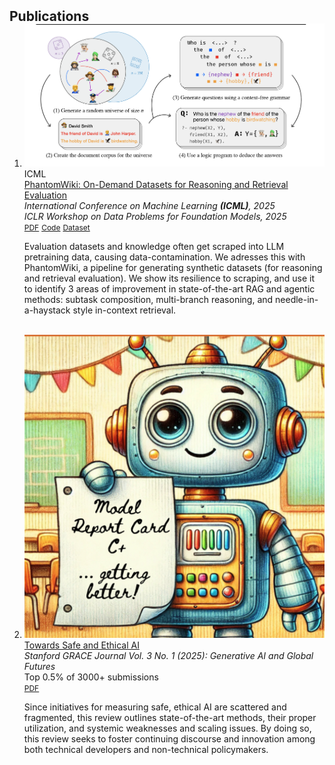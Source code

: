 <h2 id="publications" style="margin: 2px 0px -15px;">Publications</h2>

<div class="publications">
<ol class="bibliography">

<li>
<div class="pub-row">
  <div class="pub-header">
    <div class="pub-image">
      <img src="/assets/img/phantom_wiki.png" class="teaser img-fluid z-depth-1">
      <abbr class="badge">ICML</abbr>
    </div>
    <div class="pub-content">
      <div class="title"><a href="https://arxiv.org/pdf/2502.20377">PhantomWiki: On-Demand Datasets for Reasoning and Retrieval Evaluation</a></div>
      <div class="periodical"><em>International Conference on Machine Learning <strong>(ICML)</strong>, 2025</em></div>
      <div class="periodical"><em>ICLR Workshop on Data Problems for Foundation Models, 2025</em></div>
      <div class="links">
        <a href="https://arxiv.org/pdf/2502.20377" class="btn btn-sm z-depth-0" role="button" target="_blank" style="font-size:12px;">PDF</a>
        <a href="https://github.com/kilian-group/phantom-wiki" class="btn btn-sm z-depth-0" role="button" target="_blank" style="font-size:12px;">Code</a>
        <a href="https://huggingface.co/collections/kilian-group/phantomwiki-6783616aa71d66c36c3ecdaa" class="btn btn-sm z-depth-0" role="button" target="_blank" style="font-size:12px;">Dataset</a>
      </div>
    </div>
  </div>
  <div class="pub-abstract">
    <p>Evaluation datasets and knowledge often get scraped into LLM pretraining data, causing data-contamination. We adresses this with PhantomWiki, a pipeline for generating synthetic datasets (for reasoning and retrieval evaluation). We show its resilience to scraping, and use it to identify 3 areas of improvement in state-of-the-art RAG and agentic methods: subtask composition, multi-branch reasoning, and needle-in-a-haystack style in-context retrieval.</p>
  </div>
</div>
</li>
  
<br>


<li>
<div class="pub-row">
  <div class="pub-header">
    <div class="pub-image">
      <img src="/assets/img/grace.png" class="teaser img-fluid z-depth-1">
    </div>
    <div class="pub-content">
      <div class="title"><a href="https://ojs.stanford.edu/ojs/index.php/grace/article/view/3839/1814">Towards Safe and Ethical AI</a></div>
      <div class="periodical"><em>Stanford GRACE Journal Vol. 3 No. 1 (2025): Generative AI and Global Futures</em></div>
      <div class="periodical">Top 0.5% of 3000+ submissions</div>
      <div class="links">
        <a href="https://ojs.stanford.edu/ojs/index.php/grace/article/view/3839/1814" class="btn btn-sm z-depth-0" role="button" target="_blank" style="font-size:12px;">PDF</a>
      </div>
    </div>
  </div>
  <div class="pub-abstract">
    <p>Since initiatives for  measuring  safe,  ethical  AI are scattered and fragmented, this review outlines state-of-the-art methods, their proper utilization, and systemic weaknesses and scaling issues. By doing so, this review seeks to foster continuing discourse and innovation among both technical developers and non-technical policymakers.</p>
  </div>
</div>
</li>

</ol>
</div>
